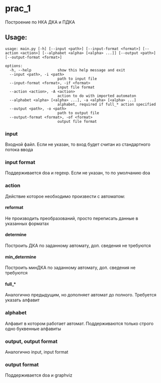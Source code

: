 # prac_1
Построение по НКА ДКА и ПДКА

## Usage:
```shell
usage: main.py [-h] [--input <path>] [--input-format <format>] [--action <action>] [--alphabet <alpha> [<alpha> ...]] [--output <path>] [--output-format <format>]

options:
  -h, --help            show this help message and exit
  --input <path>, -i <path>
                        path to input file
  --input-format <format>, -if <format>
                        input file format
  --action <action>, -A <action>
                        action to do with imported automaton
  --alphabet <alpha> [<alpha> ...], -a <alpha> [<alpha> ...]
                        alphabet, required if full_* action specified
  --output <path>, -o <path>
                        path to output file
  --output-format <format>, -of <format>
                        output file format
```

### input
Входной файл. Если не указан, то вход будет считан из стандартного потока ввода

### input format
Поддерживается doa и regexp. Если не указан, то по умолчанию doa

### action
Действие которое необходимо произвести с автоматом:
#### reformat
Не производить преобразований, просто переписать данные в указанных форматах
#### determine
Построить ДКА по заданному автомату, доп. сведения не требуются
#### min_determine
Построить минДКА по заданному автомату, доп. сведения не требуются
#### full_*
Аналогично предыдущим, но дополняет автомат до полного. Требуется указать алфавит

### alphabet
Алфавит в котором работает автомат. Поддерживаются только строго одно буквенные алфавиты

### output, output format
Аналогично input, input format

### output format
Поддерживается doa и graphviz